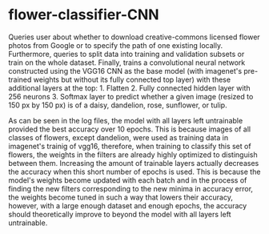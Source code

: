 # flower-classifier-CNN

Queries user about whether to download creative-commons licensed flower photos 
from Google or to specify the path of one existing locally. Furthermore,
queries to split data into training and validation subsets or train on the 
whole dataset. Finally, trains a convolutional neural network constructed using
the VGG16 CNN as the base model (with  imagenet's pre-trained weights but 
without its fully connected top layer) with these additional layers at the top:
    1. Flatten
    2. Fully connected hidden layer with 256 neurons
    3. Softmax layer
to predict whether a given image (resized to 150 px by 150 px) is of a daisy,
dandelion, rose, sunflower, or tulip.


As can be seen in the log files, the model with all layers left untrainable provided the best accuracy over 10 epochs. This is because images of all classes of flowers, except dandelion, were used as training data in imagenet's trainig of vgg16, therefore, when training to classify this set of flowers, the weights in the filters are already highly optimized to distinguish between them. Increasing the amount of trainable layers actually decreases the accuracy when this short number of epochs is used. This is because the model's weights become updated with each batch and in the process of finding the new filters corresponding to the new minima in accuracy error, the weights become tuned in such a way that lowers their accuracy, however, with a large enough dataset and enough epochs, the accuracy should theoretically improve to beyond the model with all layers left untrainable.

